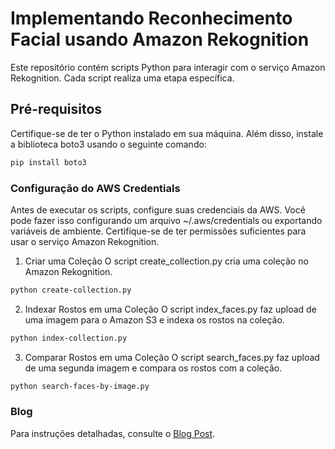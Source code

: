 
# Implementando Reconhecimento Facial usando Amazon Rekognition

Este repositório contém scripts Python para interagir com o serviço Amazon Rekognition. Cada script realiza uma etapa específica.

## Pré-requisitos

Certifique-se de ter o Python instalado em sua máquina. Além disso, instale a biblioteca boto3 usando o seguinte comando:

```bash
pip install boto3
```

### Configuração do AWS Credentials
Antes de executar os scripts, configure suas credenciais da AWS. Você pode fazer isso configurando um arquivo ~/.aws/credentials ou exportando variáveis de ambiente. Certifique-se de ter permissões suficientes para usar o serviço Amazon Rekognition.

1. Criar uma Coleção
O script create_collection.py cria uma coleção no Amazon Rekognition.

```bash
python create-collection.py
```

2. Indexar Rostos em uma Coleção
O script index_faces.py faz upload de uma imagem para o Amazon S3 e indexa os rostos na coleção.

```bash
python index-collection.py
```

3. Comparar Rostos em uma Coleção
O script search_faces.py faz upload de uma segunda imagem e compara os rostos com a coleção.

```bash
python search-faces-by-image.py
```

### Blog
Para instruções detalhadas, consulte o [Blog Post](https://multilingue.dev.clouddog.com.br/blog/implementando-reconhecimento-facil-usando-amazon-rekognition/).